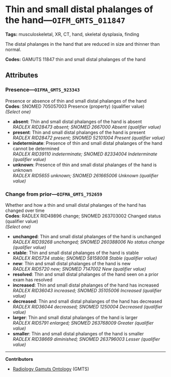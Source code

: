 # Thin and small distal phalanges of the hand—`OIFM_GMTS_011847`

**Tags:** musculoskeletal, XR, CT, hand, skeletal dysplasia, finding

The distal phalanges in the hand that are reduced in size and thinner than normal.

**Codes:** GAMUTS 11847 thin and small distal phalanges of the hand

## Attributes

### Presence—`OIFMA_GMTS_923343`

Presence or absence of thin and small distal phalanges of the hand  
**Codes**: SNOMED 705057003 Presence (property) (qualifier value)  
*(Select one)*

- **absent**: Thin and small distal phalanges of the hand is absent  
_RADLEX RID28473 absent; SNOMED 2667000 Absent (qualifier value)_
- **present**: Thin and small distal phalanges of the hand is present  
_RADLEX RID28472 present; SNOMED 52101004 Present (qualifier value)_
- **indeterminate**: Presence of thin and small distal phalanges of the hand cannot be determined  
_RADLEX RID39110 indeterminate; SNOMED 82334004 Indeterminate (qualifier value)_
- **unknown**: Presence of thin and small distal phalanges of the hand is unknown  
_RADLEX RID5655 unknown; SNOMED 261665006 Unknown (qualifier value)_

### Change from prior—`OIFMA_GMTS_752659`

Whether and how a thin and small distal phalanges of the hand has changed over time  
**Codes**: RADLEX RID49896 change; SNOMED 263703002 Changed status (qualifier value)  
*(Select one)*

- **unchanged**: Thin and small distal phalanges of the hand is unchanged  
_RADLEX RID39268 unchanged; SNOMED 260388006 No status change (qualifier value)_
- **stable**: Thin and small distal phalanges of the hand is stable  
_RADLEX RID5734 stable; SNOMED 58158008 Stable (qualifier value)_
- **new**: Thin and small distal phalanges of the hand is new  
_RADLEX RID5720 new; SNOMED 7147002 New (qualifier value)_
- **resolved**: Thin and small distal phalanges of the hand seen on a prior exam has resolved  
- **increased**: Thin and small distal phalanges of the hand has increased  
_RADLEX RID36043 increased; SNOMED 35105006 Increased (qualifier value)_
- **decreased**: Thin and small distal phalanges of the hand has decreased  
_RADLEX RID36044 decreased; SNOMED 1250004 Decreased (qualifier value)_
- **larger**: Thin and small distal phalanges of the hand is larger  
_RADLEX RID5791 enlarged; SNOMED 263768009 Greater (qualifier value)_
- **smaller**: Thin and small distal phalanges of the hand is smaller  
_RADLEX RID38669 diminished; SNOMED 263796003 Lesser (qualifier value)_

---

**Contributors**

- [Radiology Gamuts Ontology](https://gamuts.net/) (GMTS)